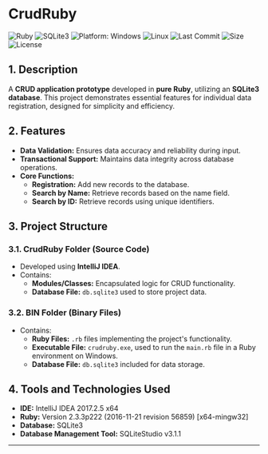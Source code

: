 # CrudRuby

![Ruby](https://img.shields.io/badge/Ruby-CC342D?logo=ruby&logoColor=white)
![SQLite3](https://img.shields.io/badge/SQLite3-003B57?logo=sqlite&logoColor=white&color=blue)
![Platform: Windows](https://img.shields.io/badge/Windows-0078D4?logo=windows&logoColor=white) ![Linux](https://img.shields.io/badge/Linux-black?logo=linux&logoColor=yellow) 
![Last Commit](https://img.shields.io/github/last-commit/ander1code/crud-ruby?color=yellow&logo=github) ![Size](https://img.shields.io/github/repo-size/ander1code/crud-ruby?color=blue&logo=files) ![License](https://img.shields.io/github/license/ander1code/crud-ruby?color=black&logo=open-source-initiative)

## 1. Description
A **CRUD application prototype** developed in **pure Ruby**, utilizing an **SQLite3 database**. This project demonstrates essential features for individual data registration, designed for simplicity and efficiency.

## 2. Features
- **Data Validation:** Ensures data accuracy and reliability during input.
- **Transactional Support:** Maintains data integrity across database operations.
- **Core Functions:**
  - **Registration:** Add new records to the database.
  - **Search by Name:** Retrieve records based on the name field.
  - **Search by ID:** Retrieve records using unique identifiers.

## 3. Project Structure

### 3.1. CrudRuby Folder (Source Code)
- Developed using **IntelliJ IDEA**.
- Contains:
  - **Modules/Classes:** Encapsulated logic for CRUD functionality.
  - **Database File:** `db.sqlite3` used to store project data.

### 3.2. BIN Folder (Binary Files)
- Contains:
  - **Ruby Files:** `.rb` files implementing the project's functionality.
  - **Executable File:** `crudruby.exe`, used to run the `main.rb` file in a Ruby environment on Windows.
  - **Database File:** `db.sqlite3` included for data storage.

## 4. Tools and Technologies Used
- **IDE:** IntelliJ IDEA 2017.2.5 x64
- **Ruby:** Version 2.3.3p222 (2016-11-21 revision 56859) [x64-mingw32]
- **Database:** SQLite3
- **Database Management Tool:** SQLiteStudio v3.1.1

---

